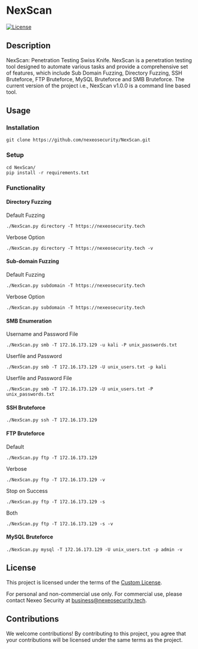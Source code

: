 # NexScan

[![License](https://img.shields.io/badge/license-Custom%20License-blue.svg)](./LICENSE)

## Description

NexScan: Penetration Testing Swiss Knife.
NexScan is a penetration testing tool designed to automate various tasks and provide a comprehensive set of features, which include Sub Domain Fuzzing, Directory Fuzzing, SSH Bruteforce, FTP Bruteforce, MySQL Bruteforce and SMB Bruteforce. The current version of the project i.e., NexScan v1.0.0 is a command line based tool.

## Usage

### Installation
```
git clone https://github.com/nexeosecurity/NexScan.git
```

### Setup
```
cd NexScan/
pip install -r requirements.txt
```


### Functionality

#### Directory Fuzzing
Default Fuzzing
```
./NexScan.py directory -T https://nexeosecurity.tech
```
Verbose Option
```
./NexScan.py directory -T https://nexeosecurity.tech -v
```

#### Sub-domain Fuzzing
Default Fuzzing
```
./NexScan.py subdomain -T https://nexeosecurity.tech
```
Verbose Option
```
./NexScan.py subdomain -T https://nexeosecurity.tech
```

#### SMB Enumeration
Username and Password File
```
./NexScan.py smb -T 172.16.173.129 -u kali -P unix_passwords.txt
```
Userfile and Password
```
./NexScan.py smb -T 172.16.173.129 -U unix_users.txt -p kali
```
Userfile and Password File
```
./NexScan.py smb -T 172.16.173.129 -U unix_users.txt -P unix_passwords.txt
```

#### SSH Bruteforce
```
./NexScan.py ssh -T 172.16.173.129
```

#### FTP Bruteforce
Default
```
./NexScan.py ftp -T 172.16.173.129
```
Verbose
```
./NexScan.py ftp -T 172.16.173.129 -v
```
Stop on Success
```
./NexScan.py ftp -T 172.16.173.129 -s
```
Both
```
./NexScan.py ftp -T 172.16.173.129 -s -v
```

#### MySQL Bruteforce
```
./NexScan.py mysql -T 172.16.173.129 -U unix_users.txt -p admin -v
```

## License

This project is licensed under the terms of the [Custom License](./LICENSE).

For personal and non-commercial use only. For commercial use, please contact Nexeo Security at business@nexeosecurity.tech.

## Contributions

We welcome contributions! By contributing to this project, you agree that your contributions will be licensed under the same terms as the project.
